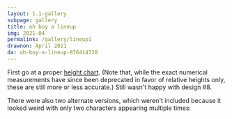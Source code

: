 ```yaml
---
layout: 1.1-gallery
subpage: gallery
title: oh boy a lineup
img: 2021-04
permalink: /gallery/lineup1
drawnon: April 2021
da: oh-boy-a-lineup-876414720
---
```

First go at a proper <a href="https://www.deviantart.com/swiftgold/art/blank-height-chart-121670324" target="_blank">height chart</a>. (Note that, while the exact numerical measurements have since been deprecated in favor of relative heights only, these are still more or less accurate.) Still wasn't happy with design #8.

There were also two alternate versions, which weren't included because it looked weird with only two characters appearing multiple times:

<img src="{%include url.html%}/assets/img/gallery/2021-04-alts.png" alt=""/>